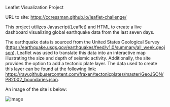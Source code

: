 Leaflet Visualization Project

URL to site: https://ccressman.github.io/leaflet-challenge/

This project utilizes Javascript(Leaflet) and HTML to create a live dashboard visualizing global earthquake data from the last seven days.

The earthquake data is sourced from the United States Geological Survey (https://earthquake.usgs.gov/earthquakes/feed/v1.0/summary/all_week.geojson). Leaflet was used to translate this data into an interactive map illustrating the size and depth of seismic activity. Additionally, the site provides the option to add a tectonic plate layer. The data used to create this layer can be found at the following link: https://raw.githubusercontent.com/fraxen/tectonicplates/master/GeoJSON/PB2002_boundaries.json. 


An image of the site is below:

![image](https://user-images.githubusercontent.com/119253324/229391025-76536dd1-623f-4702-8ae4-4d6f44b0c0d5.png)



